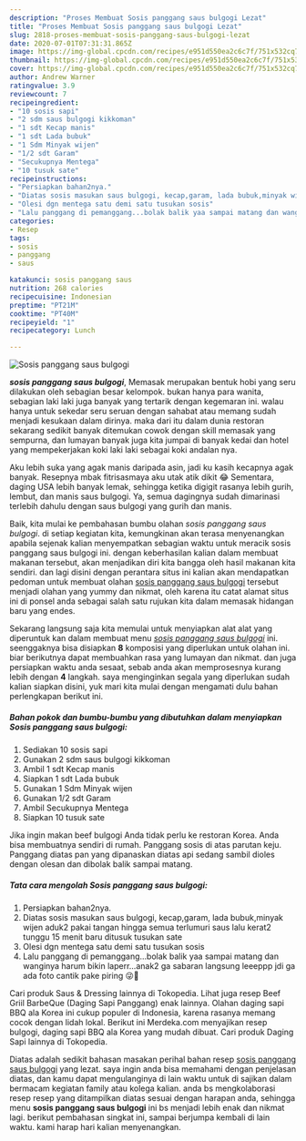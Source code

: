 ```yaml
---
description: "Proses Membuat Sosis panggang saus bulgogi Lezat"
title: "Proses Membuat Sosis panggang saus bulgogi Lezat"
slug: 2818-proses-membuat-sosis-panggang-saus-bulgogi-lezat
date: 2020-07-01T07:31:31.865Z
image: https://img-global.cpcdn.com/recipes/e951d550ea2c6c7f/751x532cq70/sosis-panggang-saus-bulgogi-foto-resep-utama.jpg
thumbnail: https://img-global.cpcdn.com/recipes/e951d550ea2c6c7f/751x532cq70/sosis-panggang-saus-bulgogi-foto-resep-utama.jpg
cover: https://img-global.cpcdn.com/recipes/e951d550ea2c6c7f/751x532cq70/sosis-panggang-saus-bulgogi-foto-resep-utama.jpg
author: Andrew Warner
ratingvalue: 3.9
reviewcount: 7
recipeingredient:
- "10 sosis sapi"
- "2 sdm saus bulgogi kikkoman"
- "1 sdt Kecap manis"
- "1 sdt Lada bubuk"
- "1 Sdm Minyak wijen"
- "1/2 sdt Garam"
- "Secukupnya Mentega"
- "10 tusuk sate"
recipeinstructions:
- "Persiapkan bahan2nya."
- "Diatas sosis masukan saus bulgogi, kecap,garam, lada bubuk,minyak wijen aduk2 pakai tangan hingga semua terlumuri saus lalu kerat2 tunggu 15 menit baru ditusuk tusukan sate"
- "Olesi dgn mentega satu demi satu tusukan sosis"
- "Lalu panggang di pemanggang...bolak balik yaa sampai matang dan wanginya harum bikin laperr...anak2 ga sabaran langsung leeeppp jdi ga ada foto cantik pake piring 😜🙏"
categories:
- Resep
tags:
- sosis
- panggang
- saus

katakunci: sosis panggang saus 
nutrition: 268 calories
recipecuisine: Indonesian
preptime: "PT21M"
cooktime: "PT40M"
recipeyield: "1"
recipecategory: Lunch

---
```



![Sosis panggang saus bulgogi](https://img-global.cpcdn.com/recipes/e951d550ea2c6c7f/751x532cq70/sosis-panggang-saus-bulgogi-foto-resep-utama.jpg)

<b><i>sosis panggang saus bulgogi</i></b>, Memasak merupakan bentuk hobi yang seru dilakukan oleh sebagian besar kelompok. bukan hanya para wanita, sebagian laki laki juga banyak yang tertarik dengan kegemaran ini. walau hanya untuk sekedar seru seruan dengan sahabat atau memang sudah menjadi kesukaan dalam dirinya. maka dari itu dalam dunia restoran sekarang sedikit banyak ditemukan cowok dengan skill memasak yang sempurna, dan lumayan banyak juga kita jumpai di banyak kedai dan hotel yang mempekerjakan koki laki laki sebagai koki andalan nya.

Aku lebih suka yang agak manis daripada asin, jadi ku kasih kecapnya agak banyak. Resepnya mbak fitrisasmaya aku utak atik dikit 😂 Sementara, daging USA lebih banyak lemak, sehingga ketika digigit rasanya lebih gurih, lembut, dan manis saus bulgogi. Ya, semua dagingnya sudah dimarinasi terlebih dahulu dengan saus bulgogi yang gurih dan manis.

Baik, kita mulai ke pembahasan bumbu olahan <i>sosis panggang saus bulgogi</i>. di setiap kegiatan kita, kemungkinan akan terasa menyenangkan apabila sejenak kalian menyempatkan sebagian waktu untuk meracik sosis panggang saus bulgogi ini. dengan keberhasilan kalian dalam membuat makanan tersebut, akan menjadikan diri kita bangga oleh hasil makanan kita sendiri. dan lagi disini dengan perantara situs ini kalian akan mendapatkan pedoman untuk membuat olahan <u>sosis panggang saus bulgogi</u> tersebut menjadi olahan yang yummy dan nikmat, oleh karena itu catat alamat situs ini di ponsel anda sebagai salah satu rujukan kita dalam memasak hidangan baru yang endes.


Sekarang langsung saja kita memulai untuk menyiapkan alat alat yang diperuntuk kan dalam membuat menu <u><i>sosis panggang saus bulgogi</i></u> ini. seenggaknya bisa disiapkan <b>8</b> komposisi yang diperlukan untuk olahan ini. biar berikutnya dapat membuahkan rasa yang lumayan dan nikmat. dan juga persiapkan waktu anda sesaat, sebab anda akan memprosesnya kurang lebih dengan <b>4</b> langkah. saya menginginkan segala yang diperlukan sudah kalian siapkan disini, yuk mari kita mulai dengan mengamati dulu bahan perlengkapan berikut ini.

<!--inarticleads1-->

##### Bahan pokok dan bumbu-bumbu yang dibutuhkan dalam menyiapkan Sosis panggang saus bulgogi:

1. Sediakan 10 sosis sapi
1. Gunakan 2 sdm saus bulgogi kikkoman
1. Ambil 1 sdt Kecap manis
1. Siapkan 1 sdt Lada bubuk
1. Gunakan 1 Sdm Minyak wijen
1. Gunakan 1/2 sdt Garam
1. Ambil Secukupnya Mentega
1. Siapkan 10 tusuk sate


Jika ingin makan beef bulgogi Anda tidak perlu ke restoran Korea. Anda bisa membuatnya sendiri di rumah. Panggang sosis di atas parutan keju. Panggang diatas pan yang dipanaskan diatas api sedang sambil dioles dengan olesan dan dibolak balik sampai matang. 

<!--inarticleads2-->

##### Tata cara mengolah Sosis panggang saus bulgogi:

1. Persiapkan bahan2nya.
1. Diatas sosis masukan saus bulgogi, kecap,garam, lada bubuk,minyak wijen aduk2 pakai tangan hingga semua terlumuri saus lalu kerat2 tunggu 15 menit baru ditusuk tusukan sate
1. Olesi dgn mentega satu demi satu tusukan sosis
1. Lalu panggang di pemanggang...bolak balik yaa sampai matang dan wanginya harum bikin laperr...anak2 ga sabaran langsung leeeppp jdi ga ada foto cantik pake piring 😜🙏


Cari produk Saus &amp; Dressing lainnya di Tokopedia. Lihat juga resep Beef Griil BarbeQue (Daging Sapi Panggang) enak lainnya. Olahan daging sapi BBQ ala Korea ini cukup populer di Indonesia, karena rasanya memang cocok dengan lidah lokal. Berikut ini Merdeka.com menyajikan resep bulgogi, daging sapi BBQ ala Korea yang mudah dibuat. Cari produk Daging Sapi lainnya di Tokopedia. 

Diatas adalah sedikit bahasan masakan perihal bahan resep <u>sosis panggang saus bulgogi</u> yang lezat. saya ingin anda bisa memahami dengan penjelasan diatas, dan kamu dapat mengulanginya di lain waktu untuk di sajikan dalam bermacam kegiatan family atau kolega kalian. anda bs mengkolaborasi resep resep yang ditampilkan diatas sesuai dengan harapan anda, sehingga menu <b>sosis panggang saus bulgogi</b> ini bs menjadi lebih enak dan nikmat lagi. berikut pembahasan singkat ini, sampai berjumpa kembali di lain waktu. kami harap hari kalian menyenangkan.
